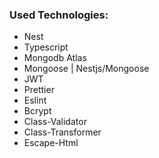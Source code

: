 <h3>Used Technologies:</h3>
<ul>
    <li>Nest</li>
    <li>Typescript</li>
    <li>Mongodb Atlas</li>
    <li>Mongoose | Nestjs/Mongoose</li>
    <li>JWT</li>
    <li>Prettier</li>
    <li>Eslint</li>
    <li>Bcrypt</li>
    <li>Class-Validator</li>
    <li>Class-Transformer</li>
    <li>Escape-Html</li>
</ul>
